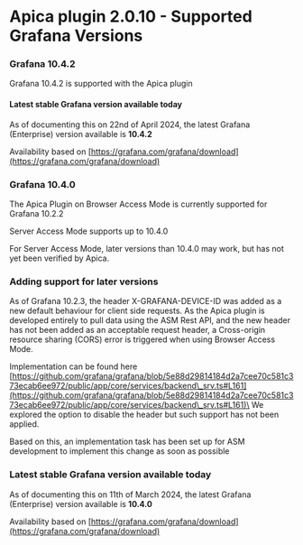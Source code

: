 # Apica plugin 2.0.10 - Supported Grafana Versions

### **Grafana 10.4.2** <a href="#apicaplugin2.0.10-supportedgrafanaversions-grafana10.4.2" id="apicaplugin2.0.10-supportedgrafanaversions-grafana10.4.2"></a>

Grafana 10.4.2 is supported with the Apica plugin

#### Latest stable Grafana version available today <a href="#apicaplugin2.0.10-supportedgrafanaversions-lateststablegrafanaversionavailabletoday" id="apicaplugin2.0.10-supportedgrafanaversions-lateststablegrafanaversionavailabletoday"></a>

As of documenting this on 22nd of April 2024, the latest Grafana (Enterprise) version available is **10.4.2**

Availability based on [https://grafana.com/grafana/download](https://grafana.com/grafana/download)

### **Grafana 10.4.0** <a href="#apicaplugin2.0.10-supportedgrafanaversions-grafana10.4.0" id="apicaplugin2.0.10-supportedgrafanaversions-grafana10.4.0"></a>

The Apica Plugin on Browser Access Mode is currently supported for Grafana 10.2.2

Server Access Mode supports up to 10.4.0

For Server Access Mode, later versions than 10.4.0 may work, but has not yet been verified by Apica.

### Adding support for later versions <a href="#apicaplugin2.0.10-supportedgrafanaversions-addingsupportforlaterversions" id="apicaplugin2.0.10-supportedgrafanaversions-addingsupportforlaterversions"></a>

As of Grafana 10.2.3, the header X-GRAFANA-DEVICE-ID was added as a new default behaviour for client side requests. As the Apica plugin is developed entirely to pull data using the ASM Rest API, and the new header has not been added as an acceptable request header, a Cross-origin resource sharing (CORS) error is triggered when using Browser Access Mode.

Implementation can be found here [https://github.com/grafana/grafana/blob/5e88d29814184d2a7cee70c581c373ecab6ee972/public/app/core/services/backend\_srv.ts#L161](https://github.com/grafana/grafana/blob/5e88d29814184d2a7cee70c581c373ecab6ee972/public/app/core/services/backend\_srv.ts#L161)\
We explored the option to disable the header but such support has not been applied.

Based on this, an implementation task has been set up for ASM development to implement this change as soon as possible

### Latest stable Grafana version available today <a href="#apicaplugin2.0.10-supportedgrafanaversions-lateststablegrafanaversionavailabletoday.1" id="apicaplugin2.0.10-supportedgrafanaversions-lateststablegrafanaversionavailabletoday.1"></a>

As of documenting this on 11th of March 2024, the latest Grafana (Enterprise) version available is **10.4.0**

Availability based on [https://grafana.com/grafana/download](https://grafana.com/grafana/download)

